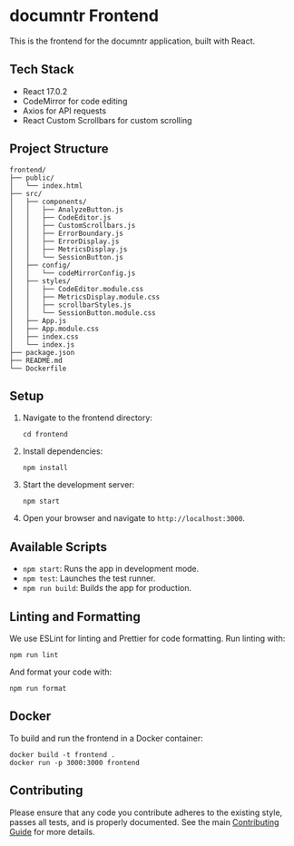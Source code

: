 # documntr Frontend

This is the frontend for the documntr application, built with React.

## Tech Stack

- React 17.0.2
- CodeMirror for code editing
- Axios for API requests
- React Custom Scrollbars for custom scrolling

## Project Structure

```
frontend/
├── public/
│   └── index.html
├── src/
│   ├── components/
│   │   ├── AnalyzeButton.js
│   │   ├── CodeEditor.js
│   │   ├── CustomScrollbars.js
│   │   ├── ErrorBoundary.js
│   │   ├── ErrorDisplay.js
│   │   ├── MetricsDisplay.js
│   │   └── SessionButton.js
│   ├── config/
│   │   └── codeMirrorConfig.js
│   ├── styles/
│   │   ├── CodeEditor.module.css
│   │   ├── MetricsDisplay.module.css
│   │   ├── scrollbarStyles.js
│   │   └── SessionButton.module.css
│   ├── App.js
│   ├── App.module.css
│   ├── index.css
│   └── index.js
├── package.json
├── README.md
└── Dockerfile
```

## Setup

1. Navigate to the frontend directory:
   ```
   cd frontend
   ```

2. Install dependencies:
   ```
   npm install
   ```

3. Start the development server:
   ```
   npm start
   ```

4. Open your browser and navigate to `http://localhost:3000`.

## Available Scripts

- `npm start`: Runs the app in development mode.
- `npm test`: Launches the test runner.
- `npm run build`: Builds the app for production.

## Linting and Formatting

We use ESLint for linting and Prettier for code formatting. Run linting with:

```
npm run lint
```

And format your code with:

```
npm run format
```

## Docker

To build and run the frontend in a Docker container:

```
docker build -t frontend .
docker run -p 3000:3000 frontend
```

## Contributing

Please ensure that any code you contribute adheres to the existing style, passes all tests, and is properly documented. See the main [Contributing Guide](../CONTRIBUTING.md) for more details.